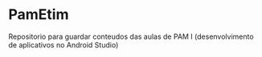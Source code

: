 # PamEtim
Repositorio para guardar conteudos das aulas de PAM I (desenvolvimento de aplicativos no Android Studio)
